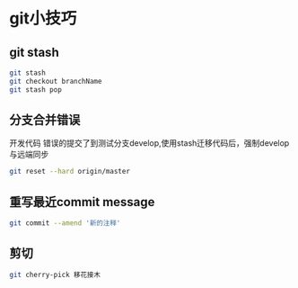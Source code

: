 # git小技巧

## git stash

```bash
git stash 
git checkout branchName
git stash pop
```

## 分支合并错误

开发代码 错误的提交了到测试分支develop,使用stash迁移代码后，强制develop与远端同步

```bash
git reset --hard origin/master
```

## 重写最近commit message


```bash
git commit --amend '新的注释'
```
 

 ## 剪切

 ```bash
git cherry-pick 移花接木
 ```